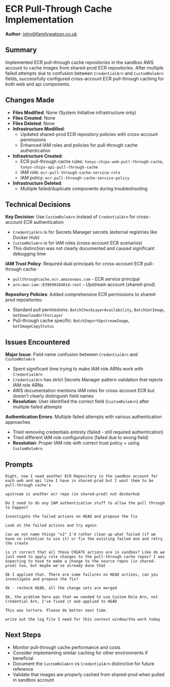 # ECR Pull-Through Cache Implementation

**Author**: john@familywatson.co.uk

## Summary

Implemented ECR pull-through cache repositories in the sandbox AWS account to cache images from shared-prod ECR repositories. After multiple failed attempts due to confusion between `CredentialArn` and `CustomRoleArn` fields, successfully configured cross-account ECR pull-through caching for both web and api components.

## Changes Made

- **Files Modified**: None (System Initiative infrastructure only)
- **Files Created**: None 
- **Files Deleted**: None
- **Infrastructure Modified**: 
  - Updated shared-prod ECR repository policies with cross-account permissions
  - Enhanced IAM roles and policies for pull-through cache authentication
- **Infrastructure Created**: 
  - ECR pull-through cache rules: `tonys-chips-web-pull-through-cache`, `tonys-chips-api-pull-through-cache`
  - IAM role: `ecr-pull-through-cache-service-role` 
  - IAM policy: `ecr-pull-through-cache-service-policy`
- **Infrastructure Deleted**: 
  - Multiple failed/duplicate components during troubleshooting

## Technical Decisions

**Key Decision**: Use `CustomRoleArn` instead of `CredentialArn` for cross-account ECR authentication
- `CredentialArn` is for Secrets Manager secrets (external registries like Docker Hub)
- `CustomRoleArn` is for IAM roles (cross-account ECR scenarios)
- This distinction was not clearly documented and caused significant debugging time

**IAM Trust Policy**: Required dual principals for cross-account ECR pull-through cache:
- `pullthroughcache.ecr.amazonaws.com` - ECR service principal
- `arn:aws:iam::839690184014:root` - Upstream account (shared-prod)

**Repository Policies**: Added comprehensive ECR permissions to shared-prod repositories:
- Standard pull permissions: `BatchCheckLayerAvailability`, `BatchGetImage`, `GetDownloadUrlForLayer`
- Pull-through cache specific: `BatchImportUpstreamImage`, `GetImageCopyStatus`

## Issues Encountered

**Major Issue**: Field name confusion between `CredentialArn` and `CustomRoleArn`
- Spent significant time trying to make IAM role ARNs work with `CredentialArn`
- `CredentialArn` has strict Secrets Manager pattern validation that rejects IAM role ARNs
- AWS documentation mentions IAM roles for cross-account ECR but doesn't clearly distinguish field names
- **Resolution**: User identified the correct field (`CustomRoleArn`) after multiple failed attempts

**Authentication Errors**: Multiple failed attempts with various authentication approaches
- Tried removing credentials entirely (failed - still required authentication)
- Tried different IAM role configurations (failed due to wrong field)
- **Resolution**: Proper IAM role with correct trust policy + using `CustomRoleArn`

## Prompts

```prompt
Right, now I need another ECR Repository in the sandbox account for each web and api like I have in shared-prod but I want them to be pull-through cache's

upstream is another ecr repo (in shared-prod) not dockerhub

Do I need to do any IAM authentication stuff to allow the pull through to happen?

Investigate the failed actions on HEAD and propose the fix

Look at the failed actions and try again

Can we not name things "v2" I'd rather clean up what failed (if we have no intention to use it) or fix the existing failed one and retry the create

is it correct that all those CREATE actions are in sandbox? Like do we just need to apply role changes to the pull-through cache repos? I was expecting to have to make a change to the source repos (in shared-prod) too, but maybe we've already done that

Ok I applied that. There are some failures on HEAD actions, can you investigate and propose the fix?

Ok - recheck HEAD, all the change sets are merged

Ok, the problem here was that we needed to use Custom Role Arn, not Credential Arn, I've fixed it and applied to HEAD

This was torture. Please do better next time.

write out the log file I need for this context window/the work today
```

## Next Steps

- Monitor pull-through cache performance and costs
- Consider implementing similar caching for other environments if beneficial
- Document the `CustomRoleArn` vs `CredentialArn` distinction for future reference
- Validate that images are properly cached from shared-prod when pulled in sandbox account